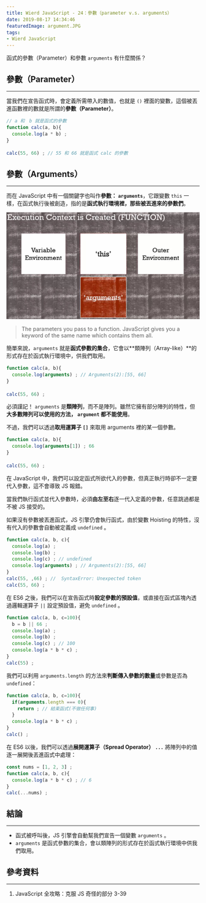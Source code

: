 ```yaml
---
title: Wierd JavaScript - 24：參數（parameter v.s. arguments）
date: 2019-08-17 14:34:46
featuredImage: argument.JPG
tags:
- Wierd JavaScript
---
```


函式的參數（Parameter）和參數 `arguments` 有什麼關係？

<!-- more -->

## 參數（Parameter）
---

當我們在宣告函式時，會定義所需帶入的數值，也就是 `()` 裡面的變數，這個被丟進函數裡的數就是所謂的**參數（Parameter）**。

```javascript
// a 和　b 就是函式的參數
function calc(a, b){
  console.log(a * b) ;
}

calc(55, 66) ; // 55 和 66 就是函式 calc 的參數
```

## 參數（Arguments）
---

而在 JavaScript 中有一個關鍵字也叫作**參數： `arguments`**，它跟變數 `this` 一樣，在函式執行後被創造，指的是**函式執行環境裡，那些被丟進來的參數們**。

![函式呼叫後的創造階段：創造執行環境、this、arguments以及參考外部環境（圖片源自參考資料 1.）](./argument.JPG)


> The parameters you pass to a function.
> JavaScript gives you a keyword of the same name which contains them all.



簡單來說，`arguments` 就是**函式參數的集合**，它會以**類陣列（Array-like）**的形式存在於函式執行環境中，供我們取用。

```javascript
function calc(a, b){
  console.log(arguments) ; // Arguments(2):[55, 66]
}

calc(55, 66) ;
```

必須謹記！ `arguments` 是**類陣列**，而不是陣列。雖然它擁有部分陣列的特性，但**大多數陣列可以使用的方法， `argument` 都不能使用**。

不過，我們可以透過**取用運算子 `[]`** 來取用 arguments 裡的某一個參數。

```javascript
function calc(a, b){
  console.log(arguments[1]) ; 66
}

calc(55, 66) ;
```

在 JavaScript 中，我們可以設定函式所欲代入的參數，但真正執行時卻不一定要代入參數，這不會導致 JS 報錯。

當我們執行函式並代入參數時，必須**由左至右**逐一代入定義的參數，任意跳過都是不被 JS 接受的。

如果沒有參數被丟進函式，JS 引擎仍會執行函式，由於變數 Hoisting 的特性，沒有代入的參數會自動被定義成 `undefined` 。

```javascript
function calc(a, b, c){
  console.log(a) ; 
  console.log(b) ; 
  console.log(c) ; // undefined
  console.log(arguments) ; // Arguments(2):[55, 66]
}
calc(55, ,66) ; //  SyntaxError: Unexpected token
calc(55, 66) ; 
```

在 ES6 之後，我們可以在宣告函式時**設定參數的預設值**，或直接在函式區塊內透過邏輯運算子 `||` 設定預設值，避免 `undefined` 。

```javascript
function calc(a, b, c=100){
  b = b || 66 ;
  console.log(a) ; 
  console.log(b) ; 
  console.log(c) ; // 100
  console.log(a * b * c) ; 
}
calc(55) ; 
```

我們可以利用 `arguments.length` 的方法來**判斷傳入參數的數量**或參數是否為 `undefined`：

```javascript
function calc(a, b, c=100){
  if(arguments.length === 0){
    return ; // 結束函式(不做任何事)
  }
  console.log(a * b * c) ; 
}
calc() ; 
```

在 ES6 以後，我們可以透過**展開運算子（Spread Operator） `...`** 將陣列中的值逐一展開後丟進函式中處理：

```javascript
const nums = [1, 2, 3] ;
function calc(a, b, c){
  console.log(a * b * c) ; // 6
}
calc(...nums) ; 
```



## 結論
---
* 函式被呼叫後，JS 引擎會自動幫我們宣告一個變數 `arguments` 。
*  `arguments` 是函式參數的集合，會以類陣列的形式存在於函式執行環境中供我們取用。

## 參考資料
---
1. JavaScript 全攻略：克服 JS 奇怪的部分 3-39


